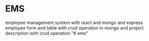 # EMS
employee management system with react and mongo and express
employee form and table with crud operation in mongo and project description with crud operation
"# ems" 
